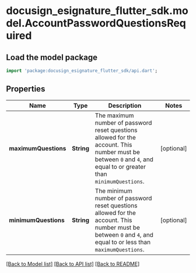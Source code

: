 # docusign_esignature_flutter_sdk.model.AccountPasswordQuestionsRequired

## Load the model package
```dart
import 'package:docusign_esignature_flutter_sdk/api.dart';
```

## Properties
Name | Type | Description | Notes
------------ | ------------- | ------------- | -------------
**maximumQuestions** | **String** | The maximum number of password reset questions allowed for the account. This number must be between `0` and `4`, and equal to or greater than `minimumQuestions`. | [optional] 
**minimumQuestions** | **String** | The minimum number of password reset questions allowed for the account. This number must be between `0` and `4`, and equal to or less than `maximumQuestions`. | [optional] 

[[Back to Model list]](../README.md#documentation-for-models) [[Back to API list]](../README.md#documentation-for-api-endpoints) [[Back to README]](../README.md)


